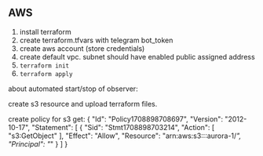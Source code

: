 ## AWS

1. install terraform
2. create terraform.tfvars with telegram bot_token
3. create aws account (store credentials)
4. create default vpc. subnet should have enabled public assigned address
5. ```terraform init ```
6. ```terraform apply```


about automated start/stop of observer:

create s3 resource and upload terraform files.

create policy for s3 get:
{
  "Id": "Policy1708898708697",
  "Version": "2012-10-17",
  "Statement": [
    {
      "Sid": "Stmt1708898703214",
      "Action": [
        "s3:GetObject"
      ],
      "Effect": "Allow",
      "Resource": "arn:aws:s3:::aurora-1/*",
      "Principal": "*"
    }
  ]
}